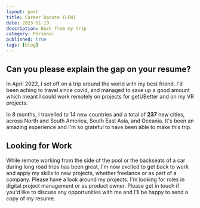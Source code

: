 ```yaml
---
layout: post
title: Career Update (LFW)
date: 2023-01-19
description: Back from my trip
category: Personal
published: true
tags: [blog]
---
```


## <b>Can you please explain the gap on your resume?</b>

In April 2022, I set off on a trip around the world with my best friend. I'd been aching to travel since covid, and managed to save up a good amount which meant I could work remotely on projects for getUBetter and on my VR projects.

In 8 months, I travelled to 14 new countries and a total of <b>237</b> new cities, across North and South America, South East Asia, and Oceania. It's been an amazing experience and I'm so grateful to have been able to make this trip.


## Looking for Work

While remote working from the side of the pool or the backseats of a car during long road trips has been great, I'm now excited to get back to work and apply my skills to new projects, whether freelance or as part of a company. Please have a look around my projects.
I'm looking for roles in digital project management or as product owner.
Please get in touch if you'd like to discuss any opportunities with me and I'll be happy to send a copy of my resume.